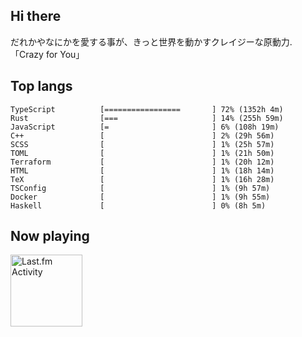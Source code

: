 <!-- deno-fmt-ignore-file -->
## Hi there

だれかやなにかを愛する事が、きっと世界を動かすクレイジーな原動力. 「Crazy for You」



## Top langs

```
TypeScript          [=================       ] 72% (1352h 4m)
Rust                [===                     ] 14% (255h 59m)
JavaScript          [=                       ] 6% (108h 19m)
C++                 [                        ] 2% (29h 56m)
SCSS                [                        ] 1% (25h 57m)
TOML                [                        ] 1% (21h 50m)
Terraform           [                        ] 1% (20h 12m)
HTML                [                        ] 1% (18h 14m)
TeX                 [                        ] 1% (16h 28m)
TSConfig            [                        ] 1% (9h 57m)
Docker              [                        ] 1% (9h 55m)
Haskell             [                        ] 0% (8h 5m)
```


## Now playing


<a href="https://github.com/kiosion/toru">
  <picture>
    <source media="(prefers-color-scheme: dark)" srcset="https://toru.kio.dev/api/v1/re-taro?blur&border_width=0&border_radius=26&theme=nord">
    <source media="(prefers-color-scheme: light)" srcset="https://toru.kio.dev/api/v1/re-taro?blur&border_width=0&border_radius=26&theme=light">
    <img alt="Last.fm Activity" src="https://toru.kio.dev/api/v1/re-taro?blur&border_width=0&border_radius=26" height="115" />
  </picture>
</a>

